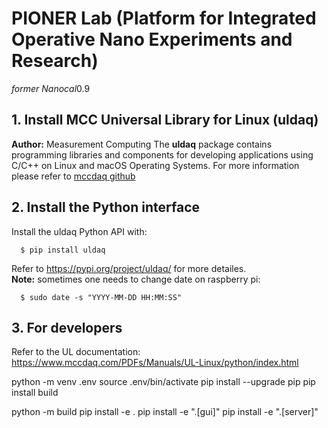 # PIONER Lab (Platform for Integrated Operative Nano Experiments and Research)  
*former Nanocal*0.9


## 1. Install MCC Universal Library for Linux (uldaq)

**Author:** Measurement Computing
The **uldaq** package contains programming libraries and components for developing applications using C/C++ on Linux and macOS Operating Systems. For more information please refer to [mccdaq github](https://github.com/mccdaq/uldaq)

## 2. Install the Python interface

Install the uldaq Python API with:  
 ```
   $ pip install uldaq
 ```
Refer to https://pypi.org/project/uldaq/ for more detailes.  
**Note:** sometimes one needs to change date on raspberry pi:
 ```
   $ sudo date -s "YYYY-MM-DD HH:MM:SS"
 ```

## 3. For developers
Refer to the UL documentation:
https://www.mccdaq.com/PDFs/Manuals/UL-Linux/python/index.html


python -m venv .env
source .env/bin/activate
pip install --upgrade pip
pip install build 

python -m build
pip install -e .
pip install -e ".[gui]"
pip install -e ".[server]"